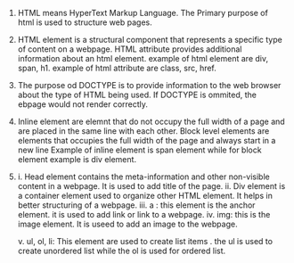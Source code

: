 1. HTML means HyperText Markup Language. 
The Primary purpose of html is used to structure web pages.

2. HTML element is a structural component that represents a specific type of content on a webpage. HTML attribute  provides additional information about an html element. 
example of html element are div, span, h1. example of html attribute are class, src, href.

3. The purpose od DOCTYPE is to provide information to the web browser about the type of HTML being used. If DOCTYPE is ommited, the ebpage would not render correctly.

4. Inline element are elemnt that do not occupy the full width of a page and are placed in the same line with each other. Block level elements are elements that occupies the full width of the page and always start in a new line
 Example of inline element is span element while for block element example is div element.

5. i. Head element contains the meta-information and other non-visible content in a webpage. It is used to add title of the page.
   ii. Div element is a container element used to organize other HTML element. It helps in better structuring of a webpage.
   iii. a : this element is the anchor element. it is used to add link or link to a webpage.
   iv. img: this is the image element. It is useed to add an image to the webpage.

   v. ul, ol, li: This element are used to create list items . the ul is used to create unordered list while the ol is used for ordered list.
